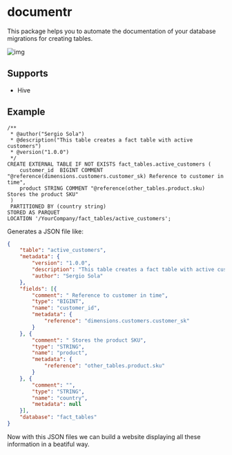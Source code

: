 # documentr

This package helps you to automate the documentation of your database migrations for creating tables. 

![img](http://i.imgur.com/Y3zHkBK.png)

## Supports
- Hive

## Example
```
/**
 * @author("Sergio Sola")
 * @description("This table creates a fact table with active customers")
 * @version("1.0.0")
 */
CREATE EXTERNAL TABLE IF NOT EXISTS fact_tables.active_customers (
    customer_id  BIGINT COMMENT "@reference(dimensions.customers.customer_sk) Reference to customer in time",
    product STRING COMMENT "@reference(other_tables.product.sku) Stores the product SKU"
 )
 PARTITIONED BY (country string)
STORED AS PARQUET
LOCATION '/YourCompany/fact_tables/active_customers';
```

Generates a JSON file like:

```json
{
	"table": "active_customers",
	"metadata": {
		"version": "1.0.0",
		"description": "This table creates a fact table with active customers",
		"author": "Sergio Sola"
	},
	"fields": [{
		"comment": " Reference to customer in time",
		"type": "BIGINT",
		"name": "customer_id",
		"metadata": {
			"reference": "dimensions.customers.customer_sk"
		}
	}, {
		"comment": " Stores the product SKU",
		"type": "STRING",
		"name": "product",
		"metadata": {
			"reference": "other_tables.product.sku"
		}
	}, {
		"comment": "",
		"type": "STRING",
		"name": "country",
		"metadata": null
	}],
	"database": "fact_tables"
}
```

Now with this JSON files we can build a website displaying all these information in a beatiful way.

